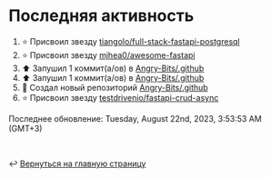 # Последняя активность

<!--RECENT_ACTIVITY:start-->
1. ⭐ Присвоил звезду [tiangolo/full-stack-fastapi-postgresql](https://github.com/tiangolo/full-stack-fastapi-postgresql)<br>
2. ⭐ Присвоил звезду [mjhea0/awesome-fastapi](https://github.com/mjhea0/awesome-fastapi)<br>
3. ⬆️ Запушил 1 коммит(а/ов) в [Angry-Bits/.github](https://github.com/Angry-Bits/.github)<br>
4. ⬆️ Запушил 1 коммит(а/ов) в [Angry-Bits/.github](https://github.com/Angry-Bits/.github)<br>
5. 📔 Создал новый репозиторий [Angry-Bits/.github](https://github.com/Angry-Bits/.github)<br>
6. ⭐ Присвоил звезду [testdrivenio/fastapi-crud-async](https://github.com/testdrivenio/fastapi-crud-async)<br>
<!--RECENT_ACTIVITY:end-->

<!--RECENT_ACTIVITY:last_update-->
Последнее обновление: Tuesday, August 22nd, 2023, 3:53:53 AM (GMT+3)
<!--RECENT_ACTIVITY:last_update_end-->

<br>

↩️ [Вернуться на главную страницу](locale/ru/README.md)
